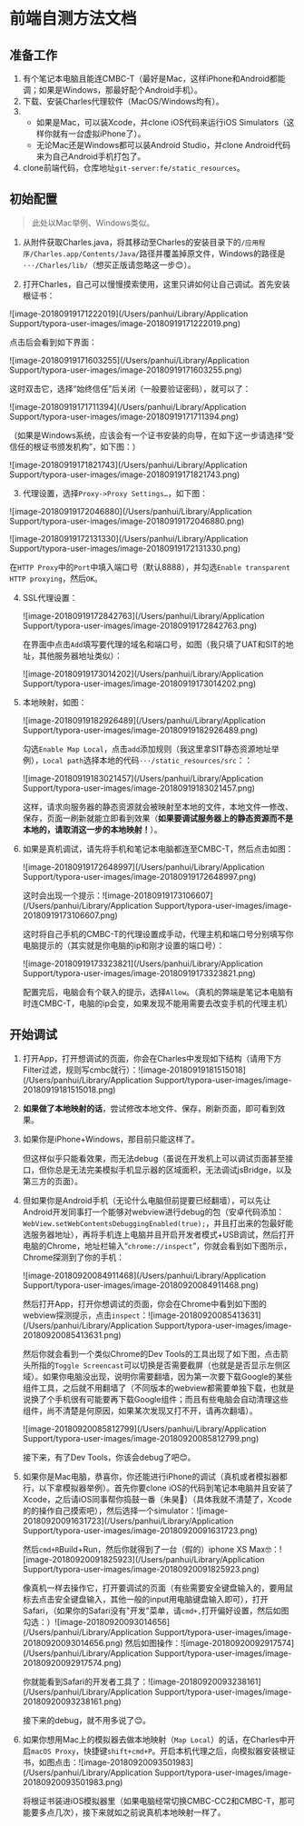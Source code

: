 # 前端自测方法文档

## 准备工作

1. 有个笔记本电脑且能连CMBC-T（最好是Mac，这样iPhone和Android都能调；如果是Windows，那最好配个Android手机）。
2. 下载、安装Charles代理软件（MacOS/Windows均有）。
3. 
   - 如果是Mac，可以装Xcode，并clone iOS代码来运行iOS Simulators（这样你就有一台虚拟iPhone了）。
   - 无论Mac还是Windows都可以装Android Studio，并clone Android代码来为自己Android手机打包了。
4. clone前端代码，仓库地址`git-server:fe/static_resources`。

## 初始配置

> 此处以Mac举例、Windows类似。

1. 从附件获取Charles.java，将其移动至Charles的安装目录下的`/应用程序/Charles.app/Contents/Java/`路径并覆盖掉原文件，Windows的路径是`···/Charles/lib/`（想买正版请忽略这一步😊 ​​）。

2. 打开Charles，自己可以慢慢摸索使用，这里只讲如何让自己调试。首先安装根证书：

![image-20180919171222019](/Users/panhui/Library/Application Support/typora-user-images/image-20180919171222019.png)

点击后会看到如下界面：

![image-20180919171603255](/Users/panhui/Library/Application Support/typora-user-images/image-20180919171603255.png)

这时双击它，选择“始终信任”后关闭（一般要验证密码），就可以了：

![image-20180919171711394](/Users/panhui/Library/Application Support/typora-user-images/image-20180919171711394.png)

（如果是Windows系统，应该会有一个证书安装的向导，在如下这一步请选择“受信任的根证书颁发机构”，如下图：）

![image-20180919171821743](/Users/panhui/Library/Application Support/typora-user-images/image-20180919171821743.png)

3. 代理设置，选择`Proxy->Proxy Settings…`，如下图：

![image-20180919172046880](/Users/panhui/Library/Application Support/typora-user-images/image-20180919172046880.png)

![image-20180919172131330](/Users/panhui/Library/Application Support/typora-user-images/image-20180919172131330.png)

在`HTTP Proxy`中的`Port`中填入端口号（默认8888），并勾选`Enable transparent HTTP proxying`，然后`OK`。

4. SSL代理设置：

   ![image-20180919172842763](/Users/panhui/Library/Application Support/typora-user-images/image-20180919172842763.png)

   在界面中点击`Add`填写要代理的域名和端口号，如图（我只填了UAT和SIT的地址，其他服务器地址类似）：

   ![image-20180919173014202](/Users/panhui/Library/Application Support/typora-user-images/image-20180919173014202.png)

5. 本地映射，如图：

   ![image-20180919182926489](/Users/panhui/Library/Application Support/typora-user-images/image-20180919182926489.png)

   勾选`Enable Map Local`，点击`add`添加规则（我这里拿SIT静态资源地址举例），`Local path`选择本地的代码`···/static_resources/src`：：

   ![image-20180919183021457](/Users/panhui/Library/Application Support/typora-user-images/image-20180919183021457.png)

   这样，请求向服务器的静态资源就会被映射至本地的文件，本地文件一修改、保存，页面一刷新就能立即看到效果（**如果要调试服务器上的静态资源而不是本地的，请取消这一步的本地映射！**）。

6. 如果是真机调试，请先将手机和笔记本电脑都连至CMBC-T，然后点击如图：

   ![image-20180919172648997](/Users/panhui/Library/Application Support/typora-user-images/image-20180919172648997.png)

   这时会出现一个提示：![image-20180919173106607](/Users/panhui/Library/Application Support/typora-user-images/image-20180919173106607.png)

   这时将自己手机的CMBC-T的代理设置成手动，代理主机和端口号分别填写你电脑提示的（其实就是你电脑的ip和刚才设置的端口号）：

   ![image-20180919173323821](/Users/panhui/Library/Application Support/typora-user-images/image-20180919173323821.png)

   配置完后，电脑会有个联入的提示，选择`Allow`。（真机的弊端是笔记本电脑有时连CMBC-T，电脑的ip会变，如果发现不能用需要去改变手机的代理主机）





## 开始调试

1. 打开App，打开想调试的页面，你会在Charles中发现如下结构（请用下方Filter过滤，规则写cmbc就行）：![image-20180919181515018](/Users/panhui/Library/Application Support/typora-user-images/image-20180919181515018.png)

2. **如果做了本地映射的话**，尝试修改本地文件、保存，刷新页面，即可看到效果。

3. 如果你是iPhone+Windows，那目前只能这样了。

   但这样似乎只能看效果，而无法debug（虽说在开发机上可以调试页面甚至接口，但你总是无法完美模拟手机显示器的区域面积，无法调试jsBridge，以及第三方的页面）。


4. 但如果你是Android手机（无论什么电脑但前提要已经翻墙），可以先让Android开发同事打一个能够对webview进行debug的包（安卓代码添加：`WebView.setWebContentsDebuggingEnabled(true);`，并且打出来的包最好能选服务器地址），再将手机连上电脑并且开启开发者模式+USB调试，然后打开电脑的Chrome，地址栏输入“`chrome://inspect`”，你就会看到如下图所示，Chrome探测到了你的手机：

   ![image-20180920084911468](/Users/panhui/Library/Application Support/typora-user-images/image-20180920084911468.png)

   然后打开App，打开你想调试的页面，你会在Chrome中看到如下图的webview探测提示，点击`inspect`：![image-20180920085413631](/Users/panhui/Library/Application Support/typora-user-images/image-20180920085413631.png)

   然后你就会看到一个类似Chrome的Dev Tools的工具出现了如下图，点击箭头所指的`Toggle Screencast`可以切换是否需要截屏（也就是是否显示左侧区域）。如果你电脑没出现，说明你需要翻墙，因为第一次要下载Google的某些组件工具，之后就不用翻墙了（不同版本的webview都需要单独下载，也就是说换了个手机很有可能要再下载Google组件；而且有些电脑会自动清理这些组件，尚不清楚是何原因，如果某次发现又打不开，请再次翻墙）。

   ![image-20180920085812799](/Users/panhui/Library/Application Support/typora-user-images/image-20180920085812799.png)

   接下来，有了Dev Tools，你该会debug了吧😊。

5. 如果你是Mac电脑，恭喜你，你还能进行iPhone的调试（真机或者模拟器都行，以下拿模拟器举例）。首先你要clone iOS的代码到笔记本电脑并且安装了Xcode，之后请iOS同事帮你捣鼓一番（朱昊🤪）（具体我就不清楚了，Xcode的的操作自己摸索吧），然后选择一个simulator：![image-20180920091631723](/Users/panhui/Library/Application Support/typora-user-images/image-20180920091631723.png)

   然后`cmd+R`Build+Run，然后你就得到了一台（假的）iphone XS Max🤓：![image-20180920091825923](/Users/panhui/Library/Application Support/typora-user-images/image-20180920091825923.png)

   像真机一样去操作它，打开要调试的页面（有些需要安全键盘输入的，要用鼠标去点击安全键盘输入，其他一般的input用电脑键盘输入即可），打开Safari，（如果你的Safari没有"开发"菜单，请`cmd+,`打开偏好设置，然后如图勾选：）![image-20180920093014656](/Users/panhui/Library/Application Support/typora-user-images/image-20180920093014656.png)
   然后如图操作：![image-20180920092917574](/Users/panhui/Library/Application Support/typora-user-images/image-20180920092917574.png)

   你就能看到Safari的开发者工具了：![image-20180920093238161](/Users/panhui/Library/Application Support/typora-user-images/image-20180920093238161.png)

   接下来的debug，就不用多说了😊。

6. 如果你想用Mac上的模拟器去做本地映射（`Map Local`）的话，在Charles中开启`macOS Proxy`，快捷键`shift+cmd+P`。开启本机代理之后，向模拟器安装根证书，如图点击：![image-20180920093501983](/Users/panhui/Library/Application Support/typora-user-images/image-20180920093501983.png)

   将根证书装进iOS模拟器里（如果电脑经常切换CMBC-CC2和CMBC-T，那可能要多点几次），接下来就如之前说真机本地映射一样了。​

